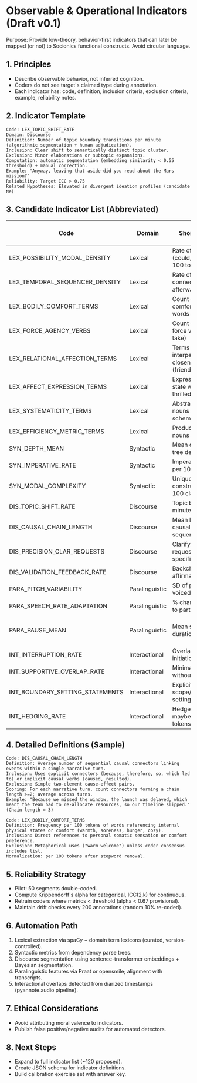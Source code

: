 # Observable & Operational Indicators (Draft v0.1)
Purpose: Provide low-theory, behavior-first indicators that can later be mapped (or not) to Socionics functional constructs. Avoid circular language.

## 1. Principles
- Describe observable behavior, not inferred cognition.
- Coders do not see target's claimed type during annotation.
- Each indicator has: code, definition, inclusion criteria, exclusion criteria, example, reliability notes.

## 2. Indicator Template
```
Code: LEX_TOPIC_SHIFT_RATE
Domain: Discourse
Definition: Number of topic boundary transitions per minute (algorithmic segmentation + human adjudication).
Inclusion: Clear shift to semantically distinct topic cluster.
Exclusion: Minor elaborations or subtopic expansions.
Computation: automatic segmentation (embedding similarity < 0.55 threshold) + manual correction.
Example: "Anyway, leaving that aside—did you read about the Mars mission?"
Reliability: Target ICC > 0.75
Related Hypotheses: Elevated in divergent ideation profiles (candidate Ne)
```

## 3. Candidate Indicator List (Abbreviated)
| Code | Domain | Short Definition | Hypothesis Mapping (Tentative) |
|------|--------|------------------|--------------------------------|
| LEX_POSSIBILITY_MODAL_DENSITY | Lexical | Rate of modal verbs (could, might) per 100 tokens | Ne
| LEX_TEMPORAL_SEQUENCER_DENSITY | Lexical | Rate of temporal connectives (then, afterward) | Ni
| LEX_BODILY_COMFORT_TERMS | Lexical | Count of comfort/homeostasis words | Si
| LEX_FORCE_AGENCY_VERBS | Lexical | Count of assertive force verbs (push, take) | Se
| LEX_RELATIONAL_AFFECTION_TERMS | Lexical | Terms of interpersonal closeness (friendship, bond) | Fi
| LEX_AFFECT_EXPRESSION_TERMS | Lexical | Expressive emotional state words (excited, thrilled) | Fe
| LEX_SYSTEMATICITY_TERMS | Lexical | Abstract structural nouns (framework, schema) | Ti
| LEX_EFFICIENCY_METRIC_TERMS | Lexical | Productivity/metric nouns (output, KPI) | Te
| SYN_DEPTH_MEAN | Syntactic | Mean dependency tree depth | Ti (possible)
| SYN_IMPERATIVE_RATE | Syntactic | Imperative clauses per 100 clauses | Se
| SYN_MODAL_COMPLEXITY | Syntactic | Unique modal constructions per 100 clauses | Ne/Ni
| DIS_TOPIC_SHIFT_RATE | Discourse | Topic boundaries per minute | Ne
| DIS_CAUSAL_CHAIN_LENGTH | Discourse | Mean length of causal link sequences | Ni
| DIS_PRECISION_CLAR_REQUESTS | Discourse | Clarifying questions requesting specification | Ti
| DIS_VALIDATION_FEEDBACK_RATE | Discourse | Backchannels of affirmation | Fe
| PARA_PITCH_VARIABILITY | Paralinguistic | SD of pitch across voiced frames | Fe
| PARA_SPEECH_RATE_ADAPTATION | Paralinguistic | % change adapting to partner rate | Fe/Fi
| PARA_PAUSE_MEAN | Paralinguistic | Mean silent pause duration | Ti/Ni (processing) vs. contrast with Te
| INT_INTERRUPTION_RATE | Interactional | Overlapping speech initiations per minute | Se
| INT_SUPPORTIVE_OVERLAP_RATE | Interactional | Minimal encouragers without floor taking | Fe
| INT_BOUNDARY_SETTING_STATEMENTS | Interactional | Explicit scope/agenda setting statements | Te/Se
| INT_HEDGING_RATE | Interactional | Hedges (sort of, maybe) per 100 tokens | Ne/Fi

## 4. Detailed Definitions (Sample)
```
Code: DIS_CAUSAL_CHAIN_LENGTH
Definition: Average number of sequential causal connectors linking events within a single narrative turn.
Inclusion: Uses explicit connectors (because, therefore, so, which led to) or implicit causal verbs (caused, resulted).
Exclusion: Simple two-element cause-effect pairs.
Scoring: For each narrative turn, count connectors forming a chain length >=2; average across turns.
Example: "Because we missed the window, the launch was delayed, which meant the team had to re-allocate resources, so our timeline slipped." (Chain length = 3)
```

```
Code: LEX_BODILY_COMFORT_TERMS
Definition: Frequency per 100 tokens of words referencing internal physical states or comfort (warmth, soreness, hunger, cozy).
Inclusion: Direct references to personal somatic sensation or comfort preference.
Exclusion: Metaphorical uses ("warm welcome") unless coder consensus includes list.
Normalization: per 100 tokens after stopword removal.
```

## 5. Reliability Strategy
- Pilot: 50 segments double-coded.
- Compute Krippendorff's alpha for categorical, ICC(2,k) for continuous.
- Retrain coders where metrics < threshold (alpha < 0.67 provisional).
- Maintain drift checks every 200 annotations (random 10% re-coded).

## 6. Automation Path
1. Lexical extraction via spaCy + domain term lexicons (curated, version-controlled).
2. Syntactic metrics from dependency parse trees.
3. Discourse segmentation using sentence-transformer embeddings + Bayesian segmentation.
4. Paralinguistic features via Praat or opensmile; alignment with transcripts.
5. Interactional overlaps detected from diarized timestamps (pyannote.audio pipeline).

## 7. Ethical Considerations
- Avoid attributing moral valence to indicators.
- Publish false positive/negative audits for automated detectors.

## 8. Next Steps
- Expand to full indicator list (~120 proposed).
- Create JSON schema for indicator definitions.
- Build calibration exercise set with answer key.
